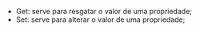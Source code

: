 * Get: serve para resgatar o valor de uma propriedade;
* Set: serve para alterar o valor de uma propriedade;